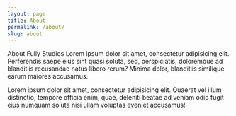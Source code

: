 ```yaml
---
layout: page
title: About
permalink: /about/
slug: about
---
```


About Fully Studios Lorem ipsum dolor sit amet, consectetur adipisicing elit. Perferendis saepe eius sint quasi soluta, sed, perspiciatis, doloremque ad blanditiis recusandae natus libero rerum? Minima dolor, blanditiis similique earum maiores accusamus.

Lorem ipsum dolor sit amet, consectetur adipisicing elit. Quaerat vel illum distinctio, tempore officia enim, quae, deleniti beatae ad veniam odio fugit eius numquam soluta nisi ullam voluptas eveniet accusamus!
